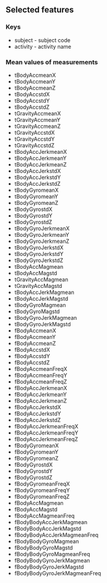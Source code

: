 ## Selected features
### Keys
* subject - subject code
* activity - activity name
### Mean values of measurements
* tBodyAccmeanX
* tBodyAccmeanY
* tBodyAccmeanZ
* tBodyAccstdX
* tBodyAccstdY
* tBodyAccstdZ
* tGravityAccmeanX
* tGravityAccmeanY
* tGravityAccmeanZ
* tGravityAccstdX
* tGravityAccstdY
* tGravityAccstdZ
* tBodyAccJerkmeanX
* tBodyAccJerkmeanY
* tBodyAccJerkmeanZ
* tBodyAccJerkstdX
* tBodyAccJerkstdY
* tBodyAccJerkstdZ
* tBodyGyromeanX
* tBodyGyromeanY
* tBodyGyromeanZ
* tBodyGyrostdX
* tBodyGyrostdY
* tBodyGyrostdZ
* tBodyGyroJerkmeanX
* tBodyGyroJerkmeanY
* tBodyGyroJerkmeanZ
* tBodyGyroJerkstdX
* tBodyGyroJerkstdY
* tBodyGyroJerkstdZ
* tBodyAccMagmean
* tBodyAccMagstd
* tGravityAccMagmean
* tGravityAccMagstd
* tBodyAccJerkMagmean
* tBodyAccJerkMagstd
* tBodyGyroMagmean
* tBodyGyroMagstd
* tBodyGyroJerkMagmean
* tBodyGyroJerkMagstd
* fBodyAccmeanX
* fBodyAccmeanY
* fBodyAccmeanZ
* fBodyAccstdX
* fBodyAccstdY
* fBodyAccstdZ
* fBodyAccmeanFreqX
* fBodyAccmeanFreqY
* fBodyAccmeanFreqZ
* fBodyAccJerkmeanX
* fBodyAccJerkmeanY
* fBodyAccJerkmeanZ
* fBodyAccJerkstdX
* fBodyAccJerkstdY
* fBodyAccJerkstdZ
* fBodyAccJerkmeanFreqX
* fBodyAccJerkmeanFreqY
* fBodyAccJerkmeanFreqZ
* fBodyGyromeanX
* fBodyGyromeanY
* fBodyGyromeanZ
* fBodyGyrostdX
* fBodyGyrostdY
* fBodyGyrostdZ
* fBodyGyromeanFreqX
* fBodyGyromeanFreqY
* fBodyGyromeanFreqZ
* fBodyAccMagmean
* fBodyAccMagstd
* fBodyAccMagmeanFreq
* fBodyBodyAccJerkMagmean
* fBodyBodyAccJerkMagstd
* fBodyBodyAccJerkMagmeanFreq
* fBodyBodyGyroMagmean
* fBodyBodyGyroMagstd
* fBodyBodyGyroMagmeanFreq
* fBodyBodyGyroJerkMagmean
* fBodyBodyGyroJerkMagstd
* fBodyBodyGyroJerkMagmeanFreq
